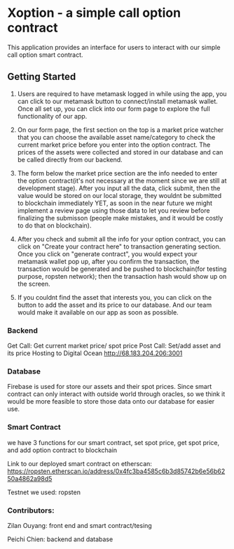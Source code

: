 # Xoption - a simple call option contract 

This application provides an interface for users to interact with our simple call option smart contract. 

## Getting Started

1. Users are required to have metamask logged in while using the app, you can click to our metamask button to connect/install metamask wallet. Once all set up, you can click into our form page to explore the full functionality of our app.

2. On our form page, the first section on the top is a market price watcher that you can choose the available asset name/category to check the current market price before you enter into the option contract. The prices of the assets were collected and stored in our database and can be called directly from our backend. 

3. The form below the market price section are the info needed to enter the option contract(it's not necessary at the moment since we are still at development stage). After you input all the data, click submit, then the value would be stored on our local storage, they wouldnt be submitted to blockchain immediately YET, as soon in the near future we might implement a review page using those data to let you review before finalizing the submisson (people make mistakes, and it would be costly to do that on blockchain).

4. After you check and submit all the info for your option contract, you can click on "Create your contract here" to transaction generating section. Once you click on "generate contract", you would expect your metamask wallet pop up, after you confirm the transaction, the transaction would be generated and be pushed to blockchain(for testing purpose, ropsten network); then the transaction hash would show up on the screen. 

5. If you couldnt find the asset that interests you, you can click on the button to add the asset and its price to our database. And our team would make it available on our app as soon as possible. 


### Backend 

Get Call: Get current market price/ spot price
Post Call: Set/add asset and its price
Hosting to Digital Ocean http://68.183.204.206:3001

### Database

Firebase is used for store our assets and their spot prices. Since smart contract can only interact with outside world through oracles, so we think it would be more feasible to store those data onto our database for easier use. 

### Smart Contract

we have 3 functions for our smart contract, set spot price, get spot price, and add option contract to blockchain 

Link to our deployed smart contract on etherscan: https://ropsten.etherscan.io/address/0x4fc3ba4585c6b3d85742b6e56b6250a4862a98d5

Testnet we used: ropsten 

### Contributors: 

Zilan Ouyang: front end and smart contract/tesing  

Peichi Chien: backend and database 

